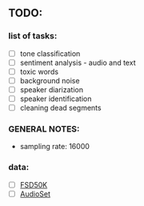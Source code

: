 ## TODO:

### list of tasks:
- [ ] tone classification
- [ ] sentiment analysis - audio and text
- [ ] toxic words
- [ ] background noise
- [ ] speaker diarization
- [ ] speaker identification
- [ ] cleaning dead segments

### GENERAL NOTES:
- sampling rate: 16000

### data:
- [ ] [FSD50K](https://annotator.freesound.org/fsd/release/FSD50K/)
- [ ] [AudioSet](https://research.google.com/audioset/)